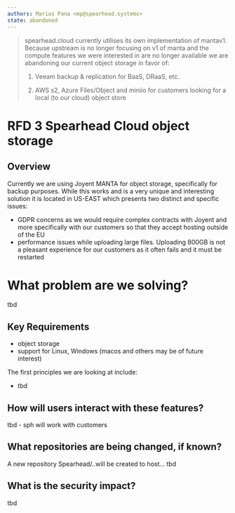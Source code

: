 ```yaml
---
authors: Marius Pana <mp@spearhead.systems>
state: abandoned
---
```


> spearhead.cloud currently utilises its own implementation of mantav1. Because upstream is no longer focusing on v1 of manta and the compute features we were interested in are no longer available we are abandoning our current object storage in favor of:
> 
> 1. Veeam backup & replication for BaaS, DRaaS, etc.
>
> 2. AWS s2, Azure Files/Object and miniio for customers looking for a local (to our cloud) object store

# RFD 3 Spearhead Cloud object storage 

## Overview

Currently we are using Joyent MANTA for object storage, specifically for backup purposes. While this works and is a very unique and interesting solution it is located in US-EAST which presents two distinct and specific issues:

* GDPR concerns as we would require complex contracts with Joyent and more specifically with our customers so that they accept hosting outside of the EU
* performance issues while uploading large files. Uploading 800GB is not a pleasant experience for our customers as it often fails and it must be restarted


# What problem are we solving?

tbd

## Key Requirements

* object storage
* support for Linux, Windows (macos and others may be of future interest)

The first principles we are looking at include:

* tbd

## How will users interact with these features?

tbd - sph will work with customers 


## What repositories are being changed, if known?

A new repository Spearhead/..will be created to host... tbd

## What is the security impact?

tbd
